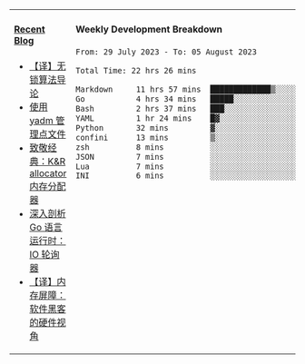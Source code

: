 <table width="960px">
<tr>
<td valign="top" width="50%">

#### <a href="https://www.kongjun18.me" target="_blank">Recent Blog</a>

<!-- BLOG-POST-LIST:START -->
- [【译】无锁算法导论](https://kongjun18.github.io/posts/2023/07/14/)
- [使用 yadm 管理点文件](https://kongjun18.github.io/posts/2023/04/07/)
- [致敬经典：K&amp;R allocator 内存分配器](https://kongjun18.github.io/posts/2022/12/12/)
- [深入剖析 Go 语言运行时：IO 轮询器](https://kongjun18.github.io/posts/2022/11/21/)
- [【译】内存屏障：软件黑客的硬件视角](https://kongjun18.github.io/posts/2022/11/03/)
<!-- BLOG-POST-LIST:END -->

</td>
<td valign="top" width="50%">

#### Weekly Development Breakdown

<!--START_SECTION:waka-->

```txt
From: 29 July 2023 - To: 05 August 2023

Total Time: 22 hrs 26 mins

Markdown     11 hrs 57 mins  █████████████▒░░░░░░░░░░░   53.28 %
Go           4 hrs 34 mins   █████░░░░░░░░░░░░░░░░░░░░   20.37 %
Bash         2 hrs 37 mins   ███░░░░░░░░░░░░░░░░░░░░░░   11.73 %
YAML         1 hr 24 mins    █▓░░░░░░░░░░░░░░░░░░░░░░░   06.29 %
Python       32 mins         ▓░░░░░░░░░░░░░░░░░░░░░░░░   02.38 %
confini      13 mins         ▒░░░░░░░░░░░░░░░░░░░░░░░░   01.02 %
zsh          8 mins          ░░░░░░░░░░░░░░░░░░░░░░░░░   00.62 %
JSON         7 mins          ░░░░░░░░░░░░░░░░░░░░░░░░░   00.58 %
Lua          7 mins          ░░░░░░░░░░░░░░░░░░░░░░░░░   00.56 %
INI          6 mins          ░░░░░░░░░░░░░░░░░░░░░░░░░   00.51 %
```

<!--END_SECTION:waka-->
</td>
</tr>

</table>
